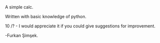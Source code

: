 A simple calc.

Written with basic knowledge of python.

10 /? - I would appreciate it if you could give suggestions for improvement.

-Furkan Şimşek.


